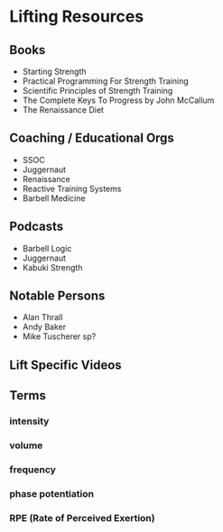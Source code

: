 # Lifting Resources

## Books

* Starting Strength
* Practical Programming For Strength Training
* Scientific Principles of Strength Training
* The Complete Keys To Progress by John McCallum
* The Renaissance Diet

## Coaching / Educational Orgs

* SSOC
* Juggernaut
* Renaissance
* Reactive Training Systems
* Barbell Medicine

## Podcasts

* Barbell Logic
* Juggernaut
* Kabuki Strength

## Notable Persons

* Alan Thrall
* Andy Baker
* Mike Tuscherer sp?


## Lift Specific Videos





## Terms

### intensity

### volume

### frequency

### phase potentiation

### RPE (Rate of Perceived Exertion)